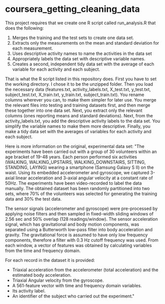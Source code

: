 coursera_getting_cleaning_data
==============================
This project requires that we create one R script called run_analysis.R that does the following: 
1. Merges the training and the test sets to create one data set. 
2. Extracts only the measurements on the mean and standard deviation for each measurement. 
3. Uses descriptive activity names to name the activities in the data set 
4. Appropriately labels the data set with descriptive variable names. 
5. Creates a second, independent tidy data set with the average of each variable for each activity and each subject.
 
That is what the R script listed in this repository does. First you have to set the working directory. I chose it to be the unzipped folder. Then you load the necessary data (features.txt, activity_labels.txt, X_test.txt, y_test.txt, subject_test.txt, X_train.txt, y_train.txt, subject_train.txt). You rename columns wherever you can, to make them simpler for later use. You merge the relevant files into testing and training datasets first, and then merge these together into one data set. Next, you extract only the relevant columns (ones reporting means and standard deviations). Next, from the activity_labels.txt, you add the descriptive activity labels to the data set. You simplify the variable names to make them more descriptive. Finally, you make a tidy data set with the averages of variables for each activity and each subject.

Here is more information on the original, experimental data set:
"The experiments have been carried out with a group of 30 volunteers within an age bracket of 19-48 years. Each person performed six activities (WALKING, WALKING_UPSTAIRS, WALKING_DOWNSTAIRS, SITTING, STANDING, LAYING) wearing a smartphone (Samsung Galaxy S II) on the waist. Using its embedded accelerometer and gyroscope, we captured 3-axial linear acceleration and 3-axial angular velocity at a constant rate of 50Hz. The experiments have been video-recorded to label the data manually. The obtained dataset has been randomly partitioned into two sets, where 70% of the volunteers was selected for generating the training data and 30% the test data.

The sensor signals (accelerometer and gyroscope) were pre-processed by applying noise filters and then sampled in fixed-width sliding windows of 2.56 sec and 50% overlap (128 readings/window). The sensor acceleration signal, which has gravitational and body motion components, was separated using a Butterworth low-pass filter into body acceleration and gravity. The gravitational force is assumed to have only low frequency components, therefore a filter with 0.3 Hz cutoff frequency was used. From each window, a vector of features was obtained by calculating variables from the time and frequency domain.

For each record in the dataset it is provided: 
- Triaxial acceleration from the accelerometer (total acceleration) and the estimated body acceleration. 
- Triaxial Angular velocity from the gyroscope. 
- A 561-feature vector with time and frequency domain variables. 
- Its activity label. 
- An identifier of the subject who carried out the experiment."
